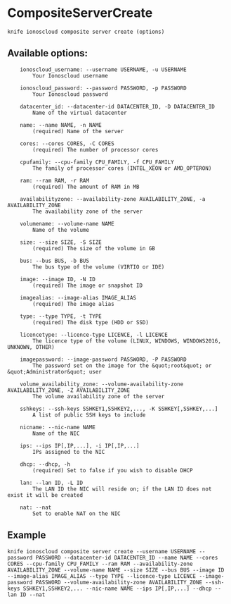 # CompositeServerCreate



    knife ionoscloud composite server create (options)


## Available options:

```
    ionoscloud_username: --username USERNAME, -u USERNAME
        Your Ionoscloud username

    ionoscloud_password: --password PASSWORD, -p PASSWORD
        Your Ionoscloud password

    datacenter_id: --datacenter-id DATACENTER_ID, -D DATACENTER_ID
        Name of the virtual datacenter

    name: --name NAME, -n NAME
        (required) Name of the server

    cores: --cores CORES, -C CORES
        (required) The number of processor cores

    cpufamily: --cpu-family CPU_FAMILY, -f CPU_FAMILY
        The family of processor cores (INTEL_XEON or AMD_OPTERON)

    ram: --ram RAM, -r RAM
        (required) The amount of RAM in MB

    availabilityzone: --availability-zone AVAILABILITY_ZONE, -a AVAILABILITY_ZONE
        The availability zone of the server

    volumename: --volume-name NAME
        Name of the volume

    size: --size SIZE, -S SIZE
        (required) The size of the volume in GB

    bus: --bus BUS, -b BUS
        The bus type of the volume (VIRTIO or IDE)

    image: --image ID, -N ID
        (required) The image or snapshot ID

    imagealias: --image-alias IMAGE_ALIAS
        (required) The image alias

    type: --type TYPE, -t TYPE
        (required) The disk type (HDD or SSD)

    licencetype: --licence-type LICENCE, -l LICENCE
        The licence type of the volume (LINUX, WINDOWS, WINDOWS2016, UNKNOWN, OTHER)

    imagepassword: --image-password PASSWORD, -P PASSWORD
        The password set on the image for the &quot;root&quot; or &quot;Administrator&quot; user

    volume_availability_zone: --volume-availability-zone AVAILABILITY_ZONE, -Z AVAILABILITY_ZONE
        The volume availability zone of the server

    sshkeys: --ssh-keys SSHKEY1,SSHKEY2,..., -K SSHKEY[,SSHKEY,...]
        A list of public SSH keys to include

    nicname: --nic-name NAME
        Name of the NIC

    ips: --ips IP[,IP,...], -i IP[,IP,...]
        IPs assigned to the NIC

    dhcp: --dhcp, -h
        (required) Set to false if you wish to disable DHCP

    lan: --lan ID, -L ID
        The LAN ID the NIC will reside on; if the LAN ID does not exist it will be created

    nat: --nat
        Set to enable NAT on the NIC

```

## Example

    knife ionoscloud composite server create --username USERNAME --password PASSWORD --datacenter-id DATACENTER_ID --name NAME --cores CORES --cpu-family CPU_FAMILY --ram RAM --availability-zone AVAILABILITY_ZONE --volume-name NAME --size SIZE --bus BUS --image ID --image-alias IMAGE_ALIAS --type TYPE --licence-type LICENCE --image-password PASSWORD --volume-availability-zone AVAILABILITY_ZONE --ssh-keys SSHKEY1,SSHKEY2,... --nic-name NAME --ips IP[,IP,...] --dhcp --lan ID --nat
